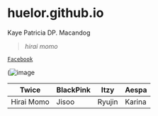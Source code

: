 # huelor.github.io
Kaye Patricia DP. Macandog

> *hirai momo*

[`Facebook`](https://www.facebook.com/kayepatriciaa)

(![image](https://user-images.githubusercontent.com/122424239/212251841-2c1c7364-95ea-4bf4-b7f8-121ca526568f.png)

| Twice | BlackPink | Itzy | Aespa |  
| ----------- | ----------- | ----------- | ----------- |
| Hirai Momo | Jisoo | Ryujin | Karina
